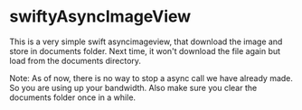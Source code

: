 # swiftyAsyncImageView

This is a very simple swift asyncimageview, that download the image and store in documents folder. 
Next time, it won't download the file again but load from the documents directory.


Note:
As of now, there is no way to stop a async call we have already made. So you are using up your bandwidth. 
Also make sure you clear the documents folder once in a while.

